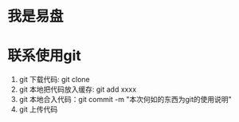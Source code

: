 # 我是易盘
# 联系使用git

1. git 下载代码: git clone 
2. git 本地把代码放入缓存: git add xxxx
3. git 本地合入代码：git commit -m "本次何如的东西为git的使用说明"
4. git 上传代码